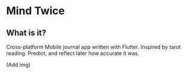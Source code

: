 # Mind Twice

## What is it?
Cross-platform Mobile journal app written with Flutter. Inspired by tarot reading. Predict, and reflect later how accurate it was.

(Add img)
